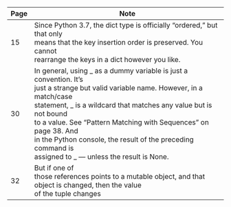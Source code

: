 
| Page | Note                                                                                                                                                                                                                                                                                                                                                                                             |
| ---- | ------------------------------------------------------------------------------------------------------------------------------------------------------------------------------------------------------------------------------------------------------------------------------------------------------------------------------------------------------------------------------------------------ |
| 15   | Since Python 3.7, the dict type is officially “ordered,” but that only<br>means that the key insertion order is preserved. You cannot<br>rearrange the keys in a dict however you like.                                                                                                                                                                                                          |
| 30   | In general, using _ as a dummy variable is just a convention. It’s<br>just a strange but valid variable name. However, in a match/case<br>statement, _ is a wildcard that matches any value but is not bound<br>to a value. See “Pattern Matching with Sequences” on page 38. And<br>in the Python console, the result of the preceding command is<br>assigned to _ — unless the result is None. |
| 32   | But if one of<br>those references points to a mutable object, and that object is changed, then the value<br>of the tuple changes                                                                                                                                                                                                                                                                 |
